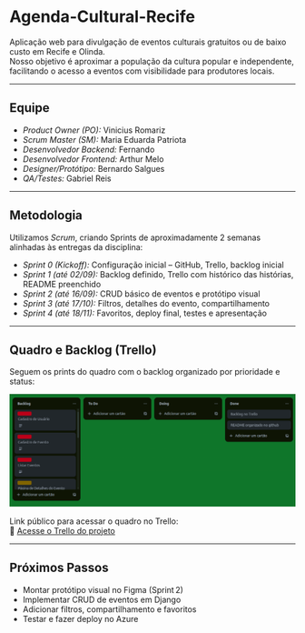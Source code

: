 # Agenda-Cultural-Recife

Aplicação web para divulgação de eventos culturais gratuitos ou de baixo custo em Recife e Olinda.  
Nosso objetivo é aproximar a população da cultura popular e independente, facilitando o acesso a eventos com visibilidade para produtores locais.

---

## Equipe

- *Product Owner (PO):* Vinicius Romariz
- *Scrum Master (SM):* Maria Eduarda Patriota 
- *Desenvolvedor Backend:* Fernando
- *Desenvolvedor Frontend:* Arthur Melo
- *Designer/Protótipo:* Bernardo Salgues
- *QA/Testes:* Gabriel Reis

---

## Metodologia

Utilizamos *Scrum*, criando Sprints de aproximadamente 2 semanas alinhadas às entregas da disciplina:

- *Sprint 0 (Kickoff):* Configuração inicial – GitHub, Trello, backlog inicial  
- *Sprint 1 (até 02/09):* Backlog definido, Trello com histórico das histórias, README preenchido  
- *Sprint 2 (até 16/09):* CRUD básico de eventos e protótipo visual  
- *Sprint 3 (até 17/10):* Filtros, detalhes do evento, compartilhamento  
- *Sprint 4 (até 18/11):* Favoritos, deploy final, testes e apresentação  

---

## Quadro e Backlog (Trello) 

Seguem os prints do quadro com o backlog organizado por prioridade e status:

![Quadro Trello - Backlog completo](https://github.com/vromariz/Agenda-Cultural-Recife/blob/main/images/Captura%20de%20tela%20de%202025-09-08%2016-21-45.png)

Link público para acessar o quadro no Trello:  
🔗 [Acesse o Trello do projeto](https://github.com/vromariz/Agenda-Cultural-Recife/tree/main/images)

---

## Próximos Passos

- Montar protótipo visual no Figma (Sprint 2)  
- Implementar CRUD de eventos em Django  
- Adicionar filtros, compartilhamento e favoritos  
- Testar e fazer deploy no Azure

